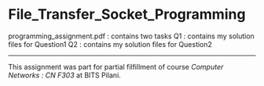 # File_Transfer_Socket_Programming

programming_assignment.pdf : contains two tasks
Q1 : contains my solution files for Question1
Q2 : contains my solution files for Question2

--- 
This assignment was part for partial filfillment of course *Computer Networks :  CN F303* at BITS Pilani.
